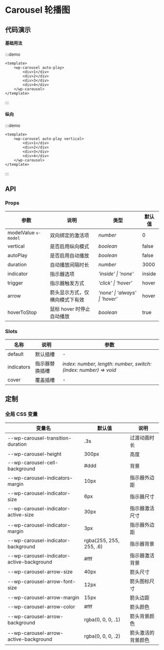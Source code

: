 # Carousel 轮播图

## 代码演示

#### 基础用法

:::demo

```vue
<template>
    <wp-carousel auto-play>
        <div>1</div>
        <div>2</div>
        <div>3</div>
        <div>4</div>
    </wp-carousel>
</template>
```
:::

#### 纵向

:::demo

```vue
<template>
    <wp-carousel auto-play vertical>
        <div>1</div>
        <div>2</div>
        <div>3</div>
        <div>4</div>
    </wp-carousel>
</template>
```
:::

## API

### Props

| 参数           | 说明       | 类型                                                                      | 默认值   |
|--------------|----------|-------------------------------------------------------------------------|-------|
| modelValue `v-model`      | 双向绑定的激活项     | _number_ | 0 |
| vertical      | 是否启用纵向模式 | _boolean_                                                               | false |
| autoPlay      | 是否启用自动播放 | _boolean_                                                               | false |
| duration      | 自动播放间隔时长 | _number_                                                               | 3000 |
| indicator | 指示器选项 | _'inside' \| 'none'_ | inside |
| trigger      | 指示器触发方式 | _'click' \| 'hover'_                                                               | hover |
| arrow | 箭头显示方式，仅横向模式下有效 | _'none' \| 'always' \| 'hover'_ | hover |
| hoverToStop | 鼠标 hover 时停止自动播放 | _boolean_ | true |

### Slots

| 名称    | 说明     | 参数 |
| ------- | -------- | --- |
| default | 默认插槽 | - |
| indicators | 指示器替换插槽 | _index: number, length: number, switch: (index: number) => void_ |
| cover | 覆盖插槽 | - |

## 定制

### 全局 CSS 变量

| 变量名 | 默认值 | 说明 |
| ---- | ---- | ---- |
| --wp-carousel-transition-duration | .3s | 过渡动画时长 |
| --wp-carousel-height | 300px | 高度 |
| --wp-carousel-cell-background | #ddd | 背景 |
| --wp-carousel-indicators-margin | 10px | 指示器外边距 |
| --wp-carousel-indicator-size | 6px | 指示器尺寸 |
| --wp-carousel-indicator-active-size | 30px | 指示器激活尺寸 |
| --wp-carousel-indicator-margin | 3px | 指示器外边距 |
| --wp-carousel-indicator-background | rgba(255, 255, 255, .6) | 指示器背景 |
| --wp-carousel-indicator-active-background | #fff | 指示器激活背景 |
| --wp-carousel-arrow-size | 40px | 箭头尺寸 |
| --wp-carousel-arrow-font-size | 12px | 箭头图标尺寸 |
| --wp-carousel-arrow-margin | 15px | 箭头边距 |
| --wp-carousel-arrow-color | #fff | 箭头颜色 |
| --wp-carousel-arrow-background | rgba(0, 0, 0, .1) | 箭头背景颜色 |
| --wp-carousel-arrow-active-background | rgba(0, 0, 0, .2) | 箭头激活的背景颜色 |